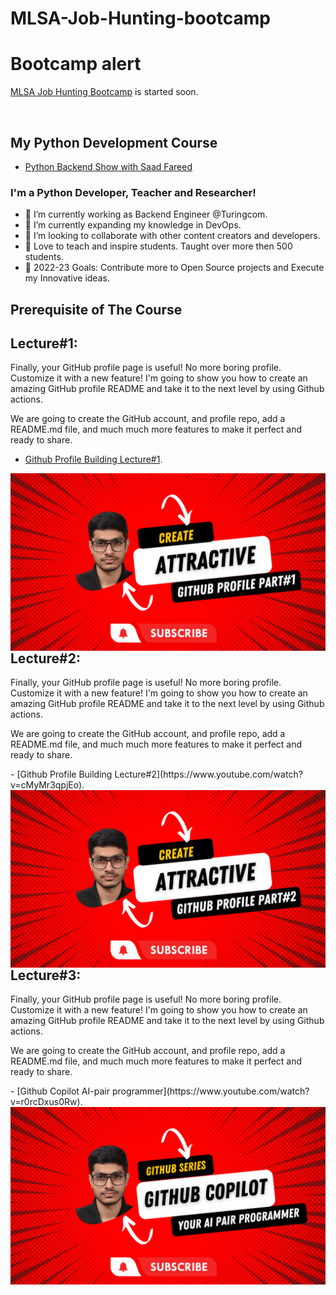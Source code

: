 # MLSA-Job-Hunting-bootcamp
# Bootcamp alert
[MLSA Job Hunting Bootcamp](https://github.com/saadfareed/MLSA-Job-Hunting-bootcamp) is started soon.

<img alt="" src="https://socialify.git.ci/saadfareed/MLSA-Job-Hunting-bootcamp/image?descriptionEditable=saad&font=Inter&forks=1&language=1&owner=1&pattern=Circuit%20Board&stargazers=1&theme=Dark" width="800" />

## My Python Development Course 
- [Python Backend Show with Saad Fareed](https://www.youtube.com/channel/UCB5JukXadSvscRtCI0JfGmw)

### I'm a Python Developer, Teacher and Researcher!
- 🔭 I’m currently working as Backend Engineer @Turingcom.
- 🌱 I’m currently expanding my knowledge in DevOps.
- 👯 I’m looking to collaborate with other content creators and developers.
- 📢 Love to teach and inspire students. Taught over more then 500 students.
- 🥅 2022-23 Goals: Contribute more to Open Source projects and Execute my Innovative ideas.

## Prerequisite of The Course
## Lecture#1:
<p> Finally, your GitHub profile page is useful! No more boring profile. Customize it with a new feature! I'm going to show you how to create an amazing GitHub profile README and take it to the next level by using Github actions.</p>
<p> We are going to create the GitHub account, and profile repo, add a README.md file, and much much more features to make it perfect and ready to share.</p>

- [Github Profile Building Lecture#1](https://www.youtube.com/watch?v=UB2CT6nEQjo).
<img align="right" alt="https://www.youtube.com/watch?v=UB2CT6nEQjo" src="Template/lecture%232.png" width="600" />


## Lecture#2:
<p> Finally, your GitHub profile page is useful! No more boring profile. Customize it with a new feature! I'm going to show you how to create an amazing GitHub profile README and take it to the next level by using Github actions.</p>
<p> We are going to create the GitHub account, and profile repo, add a README.md file, and much much more features to make it perfect and ready to share.</p>
- [Github Profile Building Lecture#2](https://www.youtube.com/watch?v=cMyMr3qpjEo).
<img align="right" alt="https://www.youtube.com/watch?v=cMyMr3qpjEo" src="Template/lecture%231.png" width="600" />

## Lecture#3:
<p> Finally, your GitHub profile page is useful! No more boring profile. Customize it with a new feature! I'm going to show you how to create an amazing GitHub profile README and take it to the next level by using Github actions.</p>
<p> We are going to create the GitHub account, and profile repo, add a README.md file, and much much more features to make it perfect and ready to share.</p>
- [Github Copilot AI-pair programmer](https://www.youtube.com/watch?v=r0rcDxus0Rw).
<img align="right" alt="https://www.youtube.com/watch?v=r0rcDxus0Rw" src="Template/lecture%233.png" width="600" />


